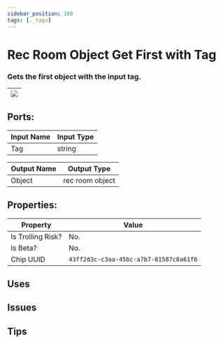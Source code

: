```yaml
---
sidebar_position: 108
tags: [._tags]
---
```


# Rec Room Object Get First with Tag


### Gets the first object with the input tag.

| ![](https://images-ext-2.discordapp.net/external/MPmIaQzlEPmgGWlgi-WxBBXt0Bjv_zWPkg1y1f_sy3s/https/www.recroomcircuits.com/image/circuit/absolute-value?width=206&height=108) |
|-----|

## Ports:

| Input Name | Input Type |
|-----------|-----------|
| Tag | string |

| Output Name | Output Type |
|-----------|-----------|
| Object | rec room object |

## Properties:

| Property  | Value |
|-------------------|-----------|
| Is Trolling Risk? | No. |
| Is Beta? | No. |
| Chip UUID | `43ff2d3c-c3aa-45bc-a7b7-01587c8a61f6` |

## Uses

## Issues

## Tips